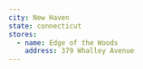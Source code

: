 ```yaml
---
city: New Haven
state: connecticut
stores:
  - name: Edge of the Woods
    address: 379 Whalley Avenue
---
```

